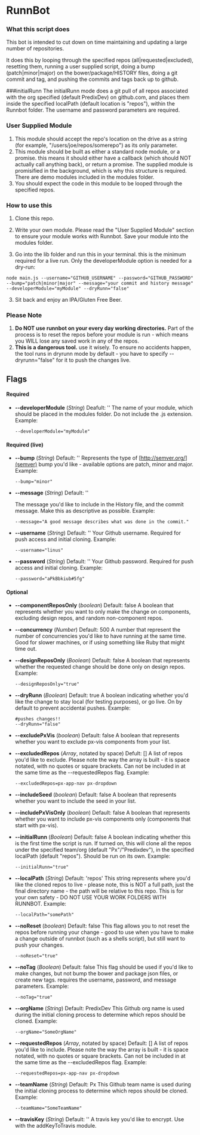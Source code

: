 # RunnBot

### What this script does
This bot is intended to cut down on time maintaining and updating a large number of repositories.

It does this by looping through the specified repos (all|requested|excluded), resetting them, running a user supplied script, doing a bump (patch|minor|major) on  the bower/package/HISTORY files, doing a git commit and tag, and pushing the commits and tags back up to github.

###initialRunn
The initialRunn mode does a git pull of all repos associated with the org specified (default PredixDev) on github.com, and places them inside the specified localPath (default location is "repos"), within the Runnbot folder. The username and password parameters are required.


### User Supplied Module

  1. This module should accept the repo's location on the drive as a string (for example, "/users/joe/repos/somerepo") as its only parameter.
  2. This module should be built as either a standard node module, or a promise. this means it should either have a callback (which should NOT actually call anything back), or return a promise. The supplied module is promisified in the background, which is why this structure is required. There are demo modules included in the modules folder.
  3. You should expect the code in this module to be looped through the specified repos.

### How to use this
1. Clone this repo.
2. Write your own module. Please read the "User Supplied Module" section to ensure your module works with Runnbot. Save your module into the modules folder.

3. Go into the lib folder and run this in your terminal. this is the minimum required for a live run. Only the developerModule option is needed for a dry-run:

  ```
  node main.js --username="GITHUB_USERNAME" --password="GITHUB_PASSWORD" --bump="patch|minor|major" --message="your commit and history message" --developerModule="myModule" --dryRunn="false"
  ```

3. Sit back and enjoy an IPA/Gluten Free Beer.

### Please Note

1. **Do NOT use runnbot on your every day working directories.**
 Part of the process is to reset the repos before your module is run - which means you WILL lose any saved work in any of the repos.
2. **This is a dangerous tool.** use it wisely. To ensure no accidents happen, the tool runs in dryrunn mode by default - you have to specify --dryrunn="false" for it to push the changes live.

## Flags

#### Required

* **--developerModule** (*String*) Deafult: ''
  The name of your module, which should be placed in the modules folder. Do not include the .js extension.
  Example:
  ```
  --developerModule="myModule"
  ```

#### Required (live)
* **--bump** (*String*) Default: ''
  Represents the type of [http://semver.org/](semver) bump you'd like - available options are patch, minor and major.
  Example:
  ```
  --bump="minor"
  ```

* **--message** (*String*) Default: ''

  The message you'd like to include in the History file, and the commit message. Make this as descriptive as possible.
  Example:
  ```
  --message="A good message describes what was done in the commit."
  ```

* **--username** (*String*) Default: ''
  Your Github username. Required for push access and initial cloning.
  Example:
  ```
  --username="linus"
  ```

* **--password** (*String*) Default: ''
  Your Github password. Required for push access and initial cloning.
  Example:
  ```
  --password="aPkBbkiub#5fg"
  ```

#### Optional

* **--componentReposOnly** (*boolean*) Default: false
  A boolean that represents whether you want to only make the change on components, excluding design repos, and random non-component repos.

* **--concurrency** (*Number*) Default: 500
  A number that represent the number of concurrencies you'd like to have running at the same time. Good for slower machines, or if using something like Ruby that might time out.

* **--designReposOnly** (*Boolean*) Default: false
  A boolean that represents whether the requested change should be done only on design repos.
  Example:
  ```
  --designReposOnly="true"
  ```

* **--dryRunn** (*Boolean*) Default: true
  A boolean indicating whether you'd like the change to stay local (for testing purposes), or go live. On by default to prevent accidental pushes.
  Example:
  ```
  #pushes changes!!
  --dryRunn="false"
  ```

* **--excludePxVis** (*boolean*) Default: false
  A boolean that represents whether you want to exclude px-vis components from your list.

* **--excludedRepos** (*Array*, notated by space) Defult: []
  A list of repos you'd like to exclude. Please note the way the array is built - it is space notated, with no quotes or square brackets. Can not be included in at the same time as the --requestedRepos flag.
  Example:
  ```
  --excludedRepos=px-app-nav px-dropdown
  ```

* **--includeSeed** (*boolean*) Default: false
  A boolean that represents whether you want to include the seed in your list.

* **--includePxVisOnly** (*boolean*) Default: false
  A boolean that represents whether you want to include px-vis components only (components that start with px-vis).

* **--initialRunn** (*Boolean*) Default: false
  A boolean indicating whether this is the first time the script is run. If turned on, this will clone all the repos under the specified team/org (default "Px"/"Predixdev"), in the specified localPath (default "repos"). Should be run on its own.
  Example:
  ```
  --initialRunn="true"
  ```

* **--localPath** (*String*) Default: 'repos'
  This string represents where you'd like the cloned repos to live - please note, this is NOT a full path, just the final directory name - the path will be relative to this repo. This is for your own safety - DO NOT USE YOUR WORK FOLDERS WITH RUNNBOT.
  Example:
  ```
  --localPath="somePath"
  ```
* **--noReset** (*boolean*) Default: false
  This flag allows you to not reset the repos before running your change - good to use when you have to make a change outside of runnbot (such as a shells script), but still want to push your changes.
  ```
  --noReset="true"
  ```
* **--noTag** (*Boolean*) Default: false
  This flag should be used if you'd like to make changes, but not bump the bower and package json files, or create new tags. requires the username, password, and message parameters.
  Example:
  ```
  --noTag="true"
  ```

* **--orgName** (*String*) Default: PredixDev
  This Github org name is used during the initial cloning process to determine which repos should be cloned.
  Example:
  ```
  --orgName="SomeOrgName"
  ```

* **--requestedRepos** (*Array*, notated by space) Default: []
  A list of repos you'd like to include. Please note the way the array is built - it is space notated, with no quotes or square brackets. Can not be included in at the same time as the --excludedRepos flag.
  Example:
  ```
  --requestedRepos=px-app-nav px-dropdown
  ```

* **--teamName** (*String*) Default: Px
  This Github team name is used during the initial cloning process to determine which repos should be cloned.
  Example:
  ```
  --teamName="SomeTeamName"
  ```
* **--travisKey** (*String*) Default: ''
  A travis key you'd like to encrypt. Use with the addKeyToTravis module.
